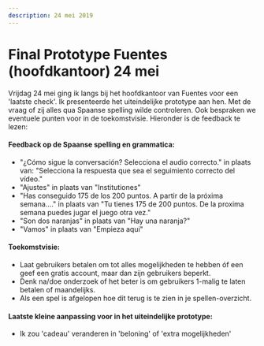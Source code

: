 ```yaml
---
description: 24 mei 2019
---
```


# Final Prototype Fuentes \(hoofdkantoor\) 24 mei

Vrijdag 24 mei ging ik langs bij het hoofdkantoor van Fuentes voor een 'laatste check'. Ik presenteerde het uiteindelijke prototype aan hen. Met de vraag of zij alles qua Spaanse spelling wilde controleren. Ook bespraken we eventuele punten voor in de toekomstvisie. Hieronder is de feedback te lezen:

#### Feedback op de Spaanse spelling en grammatica:

* "¿Cómo sigue la conversación? Selecciona el audio correcto." in plaats van: "Selecciona la respuesta que sea el seguimiento correcto del vídeo."
* "Ajustes" in plaats van "Institutiones"
* "Has conseguido 175 de los 200 puntos. A partir de la próxima semana...." in plaats van "Tu tienes 175 de 200 puntos. De la proxima semana puedes jugar el juego otra vez."
* "Son dos naranjas" in plaats van "Hay una naranja?"
* "Vamos" in plaats van "Empieza aqui"

#### Toekomstvisie:

* Laat gebruikers betalen om tot alles mogelijkheden te hebben óf een geef een gratis account, maar dan zijn gebruikers beperkt.
* Denk na/doe onderzoek of het beter is om gebruikers 1-malig te laten betalen of maandelijks.
* Als een spel is afgelopen hoe dit terug is te zien in je spellen-overzicht.

#### Laatste kleine aanpassing voor in het uiteindelijke prototype:

* Ik zou 'cadeau' veranderen in 'beloning' of 'extra mogelijkheden'



